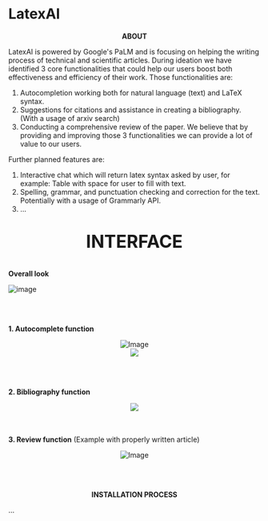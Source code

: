 # LatexAI
**<p align="center">ABOUT</p>**

LatexAI is powered by Google's PaLM and is focusing on helping the writing process of technical and scientific articles. During ideation we have identified 3 core functionalities that could help our users boost both effectiveness and efficiency of their work. Those functionalities are:
1. Autocompletion working both for natural language (text) and LaTeX syntax.
2. Suggestions for citations and assistance in creating a bibliography. (With a usage of arxiv search)
3. Conducting a comprehensive review of the paper.
We believe that by providing and improving those 3 functionalities we can provide a lot of value to our users.

Further planned features are:
1. Interactive chat which will return latex syntax asked by user, for example: Table with space for user to fill with text.
2. Spelling, grammar, and punctuation checking and correction for the text. Potentially with a usage of Grammarly API.
3. ...

**<p align="center" style="font-size: 35px;" >INTERFACE</p>**

**Overall look**

![image](https://github.com/bartoszkozakiewicz/LatexAI/assets/105235140/292cdddd-7e51-4b23-bafe-cafa24e75a44)

<br/><br/>

**1. Autocomplete function**

<div align="center">
  <img src="https://github.com/bartoszkozakiewicz/LatexAI/assets/105235140/665ff657-e8b4-4e98-be16-36d61ca36b5f" alt="Image" />
  <br/>
  <img src="https://github.com/bartoszkozakiewicz/LatexAI/assets/105235140/99950256-d4bc-4ce8-986f-da6aea04143f" />
</div>

<br/><br/>

**2. Bibliography function**

<div align="center">
  <img src="https://github.com/bartoszkozakiewicz/LatexAI/assets/105235140/8ee7a56a-cd81-4bcc-b5ef-b53a2e7c87c1"/>
</div>
<br/><br/>

**3. Review function** (Example with properly written article)

<p align="center">
  <img src="https://github.com/bartoszkozakiewicz/LatexAI/assets/105235140/4d8632c1-ffab-4860-ac79-7ea0c9c8515d" alt="Image" />
</p>

<br/><br/>

**<p align="center">INSTALLATION PROCESS</p>**
...
